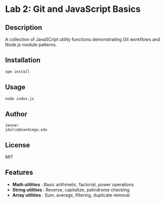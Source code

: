 # Lab 2: Git and JavaScript Basics

## Description
A collection of JavaSCript utility functions demonstrating Git workflows and Node.js module patterns.

## Installation
```bash
npm install
```

## Usage
```bash
node index.js
```

## Author
```
Jenner
jdulce@sandiego.edu
```

## License
MIT

## Features
- **Math utilities** : Basic arithmetic, factorial, power operations
- **String utilities** : Reverse, capitalize, palindrome checking
- **Array utilities** : Sum, average, filtering, duplicate removal
